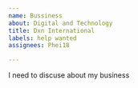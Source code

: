 ```yaml
---
name: Bussiness
about: Digital and Technology
title: Dxn International
labels: help wanted
assignees: Phei18

---
```


I need to discuse about my business
